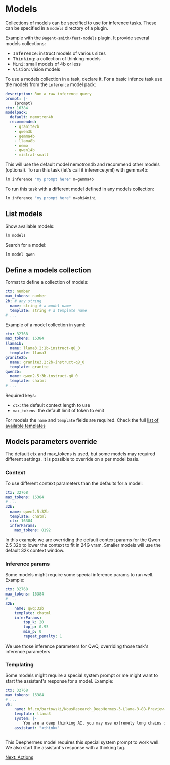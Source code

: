 # Models

Collections of models can be specified to use for inference tasks. These can
be specified in a `models` directory of a plugin.

Example with the `@agent-smith/feat-models` plugin. It provide several models
collections:

- <kbd>Inference</kbd>: instruct models of various sizes
- <kbd>Thinking</kbd>: a collection of thinking models
- <kbd>Mini</kbd>: small models of 4b or less
- <kbd>Vision</kbd>: vision models

To use a models collection in a task, declare it. For a basic infence task use
the models from the `inference` model pack:

```yaml
description: Run a raw inference query
prompt: |-
    {prompt}
ctx: 16384
modelpack:  
  default: nemotron4b
  recommended:
    - granite2b
    - qwen3b
    - gemma4b
    - llama8b
    - nemo
    - qwen14b
    - mistral-small
```

This will use the default model nemotron4b and recommend other models (optional). To
run this task (let's call it inference.yml) with gemma4b:

```bash
lm inference "my prompt here" m=gemma4b
```

To run this task with a different model defined in any models collection:

```bash
lm inference "my prompt here" m=phi4mini
```

## List models

Show available models:

```bash
lm models
```

Search for a model:

```bash
lm model qwen
```

## Define a models collection

Format to define a collection of models:

```yaml
ctx: number
max_tokens: number
2b: # any string
  name: string # a model name
  template: string # a template name
# ...
```

Example of a model collection in yaml:

```yaml
ctx: 32768
max_tokens: 16384
llama1b:
  name: llama3.2:1b-instruct-q8_0
  template: llama3
granite2b:
  name: granite3.2:2b-instruct-q8_0
  template: granite
qwen3b:
  name: qwen2.5:3b-instruct-q8_0
  template: chatml
# ...
```

Required keys:

- `ctx`: the default context length to use
- `max_tokens`: the default limit of token to emit

For models the `name` and `template` fields are required. Check the full 
<a href="https://github.com/synw/modprompt/blob/main/codegen/db.yml">list of available templates</a>

## Models parameters override

The default ctx and max_tokens is used, but some models may required different settings. It
is possible to override on a per model basis. 

### Context

To use different context parameters than the defaults for a model:

```yaml
ctx: 32768
max_tokens: 16384
# ...
32b:
  name: qwen2.5:32b
  template: chatml
  ctx: 16384
  inferParams:
    max_tokens: 8192
```

In this example we are overriding the default context params for the Qwen 2.5 32b to lower
the context to fit in 24G vram. Smaller models will use the default 32k context window.

### Inference params

Some models might require some special inference params to run well. Example:

```yaml
ctx: 32768
max_tokens: 16384
# ...
32b:
    name: qwq:32b
    template: chatml
    inferParams:
        top_k: 20
        top_p: 0.95
        min_p: 0
        repeat_penalty: 1
```

We use those inference parameters for QwQ, overriding those task's inference parameters

### Templating

Some models might require a special system prompt or me might want to start the
assistant's response for a model. Example:

```yaml
ctx: 32768
max_tokens: 16384
# ...
8b:
    name: hf.co/bartowski/NousResearch_DeepHermes-3-Llama-3-8B-Preview-GGUF:Q6_K_L
    template: llama3
    system: |-
        You are a deep thinking AI, you may use extremely long chains of thought to deeply consider the problem and deliberate with yourself via systematic reasoning processes to help come to a correct solution prior to answering. You should enclose your thoughts and internal monologue inside <think> </think> tags, and then provide your solution or response to the problem.
    assistant: "<think>"
  
```

This Deephermes model requires this special system prompt to work well. We also start the
assistant's response with a thinking tag.

<a href="javascript:openLink('/terminal_client/actions')">Next: Actions</a>